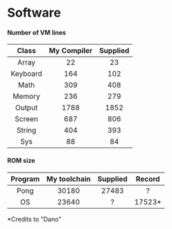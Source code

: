 # Software

#### Number of VM lines
Class       |  My Compiler  | Supplied   
:---------: | :-----------: | :-------:
Array       |   22          |   23
Keyboard    |   164         |   102
Math        |   309         |   408
Memory      |   236         |   279
Output      |   1788        |   1852
Screen      |   687         |   806
String      |   404         |   393
Sys         |   88          |   84


#### ROM size
Program     |  My toolchain | Supplied  |   Record
:---------: | :-----------: | :-------: | :-------:
Pong        |   30180       |   27483   |   ?
OS          |   23640       |   ?       |   17523*

*Credits to "Dano"
